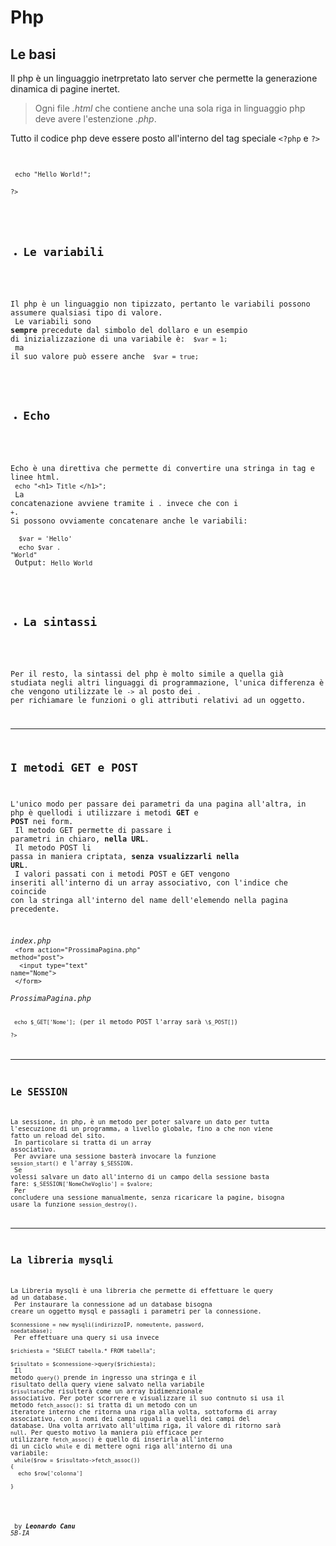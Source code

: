 # Php
## Le basi
Il php è un linguaggio inetrpretato lato server che permette la generazione dinamica di pagine inertet.<br>
>Ogni file *.html* che contiene anche una sola riga in linguaggio php deve avere l'estenzione *.php*. <br>

Tutto il codice php deve essere posto all'interno del tag speciale <code>\<?php</code> e <code>\?></code>

<code><?php</code><br>
&emsp;<code>echo "Hello World!";</code><br>
<code>?></code> <br>

- ## Le variabili
Il php è un linguaggio non tipizzato, pertanto le variabili possono assumere qualsiasi tipo di valore. <br>
Le variabili sono **sempre** precedute dal simbolo del dollaro e un esempio di inizializzazione di una variabile è: <code> \$var = 1; </code><br>
ma il suo valore può essere anche <code> \$var = true; </code>


- ## Echo
Echo è una direttiva che permette di convertire una stringa in tag e linee html.<br>
<code>echo "\<h1> Title \</h1>";</code><br>
La concatenazione avviene tramite i <code>.</code> invece che con i <code>+</code>.<br>Si possono ovviamente concatenare anche le variabili: <br>
<code> \$var = 'Hello'</code> <br>
<code> echo \$var . "World"</code><br>
Output: <code>Hello World</code>

- ## La sintassi
Per il resto, la sintassi del php è molto simile a quella già studiata negli altri linguaggi di programmazione, l'unica differenza è che vengono utilizzate le <code>-></code> al posto dei <code>.</code> per richiamare le funzioni o gli attributi relativi ad un oggetto.

---

## I metodi GET e POST
L'unico modo per passare dei parametri da una pagina all'altra, in php è quellodi i utilizzare i metodi **GET** e **POST** nei form.<br>
Il metodo GET permette di passare i parametri in chiaro, **nella URL**.<br>
Il metodo POST li passa in maniera criptata, **senza vsualizzarli nella URL**.<br>
I valori passati con i metodi POST e GET vengono inseriti all'interno di un array associativo, con l'indice che coincide con la stringa all'interno del name dell'elemendo nella pagina precedente.<br>

*index.php*<br>
<code>\<form action="ProssimaPagina.php" method="post"></code><br>
&emsp;<code>\<input type="text" name="Nome"></code><br>
<code>\</form></code><br>
*ProssimaPagina.php*<br>
<code><?php</code><br>
&emsp;<code>echo $_GET['Nome'];</code> (per il metodo POST l'array sarà <code>\$_POST[]</code>)<br>
<code>?></code><br>

---

## Le SESSION
La sessione, in php, è un metodo per poter salvare un dato per tutta l'esecuzione di un programma, a livello globale, fino a che non viene fatto un reload del sito.<br>
In particolare si tratta di un array associativo.<br>
Per avviare una sessione basterà invocare la funzione <code>session_start()</code> e l'array <code>\$_SESSION</code>.<br>
Se volessi salvare un dato all'interno di un campo della sessione basta fare: <code>\$_SESSION['NomeCheVoglio'] = \$valore;</code><br>
Per concludere una sessione manualmente, senza ricaricare la pagine, bisogna usare la funzione <code>session_destroy()</code>.

---

## La libreria mysqli
La Libreria mysqli è una libreria che permette di effettuare le query ad un database.<br>
Per instaurare la connessione ad un database bisogna creare un oggetto mysql e passagli i parametri per la connessione.<br>
<code>\$connessione = new mysqli(indirizzoIP, nomeutente, password, noedatabase);</code><br>
Per effettuare una query si usa invece <br>
<code>\$richiesta = "SELECT tabella.* FROM tabella";</code><br>
<code>\$risultato = \$connessione->query(\$richiesta);</code><br>
Il metodo <code>query()</code> prende in ingresso una stringa e il risultato della query viene salvato nella variabile <code>\$risultato</code>che risulterà come un array bidimenzionale associativo. Per poter scorrere e visualizzare il suo contnuto si usa il metodo <code>fetch_assoc()</code>: si tratta di un metodo con un iteratore interno che ritorna una riga alla volta, sottoforma di array associativo, con i nomi dei campi uguali a quelli dei campi del database. Una volta arrivato all'ultima riga, il valore di ritorno sarà <code>null</code>. Per questo motivo la maniera più efficace per utilizzare <code>fetch_assoc()</code> è quello di inserirla all'interno di un ciclo <code>while</code> e di mettere ogni riga all'interno di una variabile:<br>
<code>while(\$row = \$risultato->fetch_assoc()) {</code><br>
&emsp;<code>echo \$row['colonna']</code><br>
<code>}</code><br>


<br><br>
by ***Leonardo Canu*** *5B-IA*